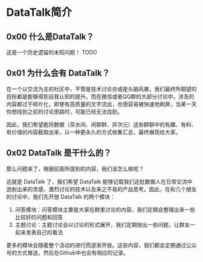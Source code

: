 # DataTalk简介

## 0x00 什么是DataTalk？

这是一个历史遗留的未知问题！ TODO

## 0x01 为什么会有 DataTalk？

在一个以交流为主的社区中，不管是技术讨论亦或是头脑风暴，我们最终所期望的目标都是能够得到自我认知的提升。而在微信或者QQ群的大部分讨论中，涉及的内容都过于碎片化，即使有高质量的文字流出，也很容易被快速地刷屏，当某一天你想找到之前的讨论思路时，可能已经无法找到。

因此，我们希望能将数据（茶水间、闲聊群、异次元）这些群聊中的有趣、有料、有价值的内容截取出来，以一种更永久的方式收集汇总，最终展现给大家。

## 0x02 DataTalk 是干什么的？

那么问题来了，根据前面所提到的内容，我们该怎么做呢？

这就是 DataTalk 了，我们希望 DataTalk 能够记载我们这批数据人在日常交流中迸射出来的灵感、激烈讨论的技术以及来之不易的产品思考。因此，在和几个朋友的讨论中，我们先开放 DataTalk 的两个模块：

1. 问答模块：问答模块主要是大家在群里讨论的内容，我们定期会整理出来一些比较好的问题和回答
2. 主题讨论：主题讨论会以讨论的形式展开，我们定期抛出一些问题，让群友一起来发表自己的看法

更多的模块会随着整个活动的进行而逐渐开放。这些内容，我们都会定期通过公众号的方式推送，然后在Github中也会有相应的记录。